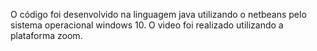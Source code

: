 O código foi desenvolvido na linguagem java  utilizando o netbeans pelo sistema operacional windows 10. O video foi realizado utilizando a plataforma  zoom.
